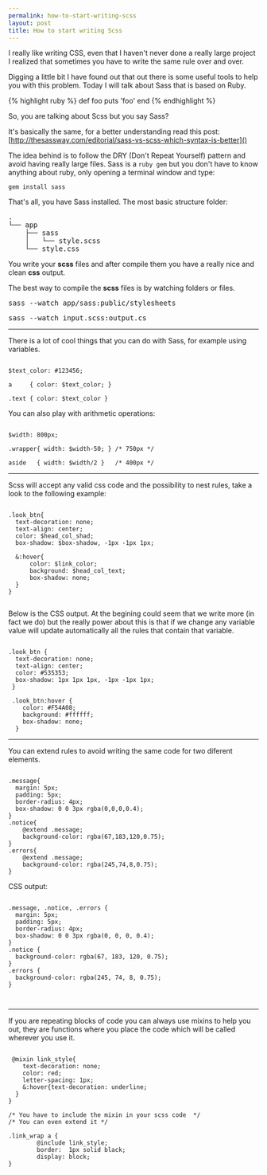 ```yaml
---
permalink: how-to-start-writing-scss
layout: post
title: How to start writing Scss
---
```


I really like writing CSS, even that I haven't never done a really large project I realized that sometimes you have to write the same rule over and over.

Digging a little bit I have found out that out there is some useful tools to help you with this problem. Today I will talk about Sass that is based on Ruby.

<!-- more -->

{% highlight ruby %}
def foo
  puts 'foo'
end
{% endhighlight %}

So, you are talking about Scss but you say Sass?

It's basically the same, for a better understanding read this post: [http://thesassway.com/editorial/sass-vs-scss-which-syntax-is-better]()

The idea behind is to follow the DRY (Don't Repeat Yourself) pattern and avoid having really large files. Sass is a ``ruby gem`` but you don't have to know anything about ruby, only opening a terminal window and type:

``gem install sass``

That's all, you have Sass installed. The most basic structure folder:

<pre>
.
└── app
    ├── sass
    │   └── style.scss
    └── style.css
</pre>

You write your **scss** files and after compile them you have a really nice and clean **css** output.

The best way to compile the **scss** files is by watching folders or files.

<pre>
sass --watch app/sass:public/stylesheets
</pre> 

<pre>
sass --watch input.scss:output.cs
</pre>

---

There is a lot of cool things that you can do with Sass, for example using variables. 

<pre><code>
$text_color: #123456;
    
a     { color: $text_color; }
    
.text { color: $text_color }
</code></pre>

You can also play with arithmetic operations:

<pre><code>
$width: 800px;
    
.wrapper{ width: $width-50; } /* 750px */
    
aside   { width: $width/2 }   /* 400px */
</code></pre>

---

Scss will accept any valid css code and the possibility to nest rules, take a look to the following example:

<pre><code class="css">
.look_btn{
  text-decoration: none;
  text-align: center;
  color: $head_col_shad;
  box-shadow: $box-shadow, -1px -1px 1px;
      
  &:hover{
      color: $link_color;
      background: $head_col_text;
      box-shadow: none;
  }
}

</code></pre>

Below is the CSS output. At the begining could seem that we write more (in fact we do) but the really power about this is that if we change any variable value will update automatically all the rules that contain that variable.

<pre><code>
.look_btn {
  text-decoration: none;
  text-align: center;
  color: #535353;
  box-shadow: 1px 1px 1px, -1px -1px 1px; 
 }
 
 .look_btn:hover {
    color: #F54A08;
    background: #ffffff;
    box-shadow: none; 
  }
</code></pre>

---

You can extend rules to avoid writing the same code for two diferent elements.

<pre><code class="css">
.message{
  margin: 5px;
  padding: 5px;
  border-radius: 4px;
  box-shadow: 0 0 3px rgba(0,0,0,0.4);
}
.notice{
	@extend .message;
	background-color: rgba(67,183,120,0.75);
}
.errors{
	@extend .message;
	background-color: rgba(245,74,8,0.75);
}
</code></pre>

CSS output:

<pre><code>
.message, .notice, .errors {
  margin: 5px;
  padding: 5px;
  border-radius: 4px;
  box-shadow: 0 0 3px rgba(0, 0, 0, 0.4);
}
.notice {
  background-color: rgba(67, 183, 120, 0.75); 
}
.errors {
  background-color: rgba(245, 74, 8, 0.75); 
}
  
 </code></pre>
 
 ---
 
 If you are repeating blocks of code you can always use mixins to help you out, they are functions where you place the code which will be called wherever you use it.
 
 <pre><code class="css">
 @mixin link_style{
	text-decoration: none;
	color: red;
	letter-spacing: 1px;
	&:hover{text-decoration: underline;
  }
}

/* You have to include the mixin in your scss code  */
/* You can even extend it */

.link_wrap a { 
    	@include link_style; 
        border:  1px solid black;
        display: block;
}
</code></pre>
 
